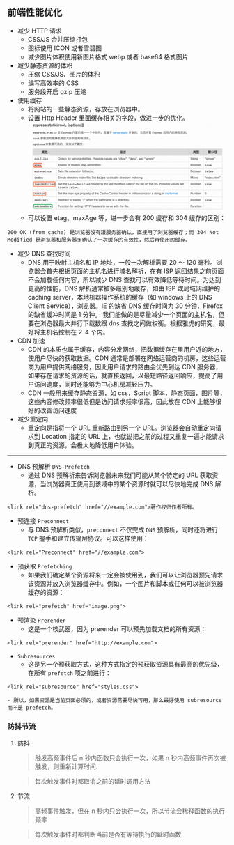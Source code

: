 ## 前端性能优化

- 减少 HTTP 请求
  - CSS/JS 合并压缩打包
  - 图标使用 ICON 或者雪碧图
  - 减少图片体积使用新图片格式 webp 或者 base64 格式图片
- 减少静态资源的体积
  - 压缩 CSS/JS、图片的体积
  - 编写高效率的 CSS
  - 服务段开启 gzip 压缩
- 使用缓存
  - 将网站的一些静态资源，存放在浏览器中。
  - 设置 Http Header 里面缓存相关的字段，做进一步的优化。
    <img src="./http/img/header.jpg" title="HTTP Header exprss">
  - 可以设置 etag、maxAge 等，进一步会有 200 缓存和 304 缓存的区别：

```
200 OK (from cache) 是浏览器没有跟服务器确认，直接用了浏览器缓存；而 304 Not Modified 是浏览器和服务器多确认了一次缓存的有效性，然后再使用的缓存。
```

- 减少 DNS 查找时间
  - DNS 用于映射主机名和 IP 地址，一般一次解析需要 20 ～ 120 毫秒。浏览器会首先根据页面的主机名进行域名解析，在有 ISP 返回结果之前页面不会加载任何内容，所以减少 DNS 查找可以有效降低等待时间。为达到更高的性能，DNS 解析通常被多级别地缓存，如由 ISP 或局域网维护的 caching server，本地机器操作系统的缓存（如 windows 上的 DNS Client Service），浏览器。IE 的缺省 DNS 缓存时间为 30 分钟，Firefox 的缺省缓冲时间是 1 分钟。 我们能做的是尽量减少一个页面的主机名，但要在浏览器最大并行下载数跟 dns 查找之间做权衡。根据雅虎的研究，最好将主机名控制在 2-4 个内。
- CDN 加速
  - CDN 的本质也属于缓存，内容分发网络，把数据缓存在里用户近的地方，使用户尽快的获取数据。CDN 通常是部署在网络运营商的机房，这些运营商为用户提供网络服务，因此用户请求的路由会优先到达 CDN 服务器，如果存在请求的资源的话，就直接返回，以最短路径返回响应，提高了用户访问速度，同时还能够为中心机房减轻压力。
  - CDN 一般用来缓存静态资源，如 css，Script 脚本，静态页面，图片等，这些内容修改频率很低但是访问请求频率很高，因此放在 CDN 上能够很好的改善访问速度
- 减少重定向
  - 重定向是指将一个 URL 重新路由到另一个 URL。浏览器会自动重定向请求到 Location 指定的 URL 上，也就说把之前的过程又重复一遍才能请求到真正的资源，会极大地降低用户体验。

---

<!-- http://www.w3cplus.com/performance/prefetching-preloading-prebrowsing.html -->

- DNS 预解析 `DNS-Prefetch`
  - 通过 DNS 预解析来告诉浏览器未来我们可能从某个特定的 URL 获取资源，当浏览器真正使用到该域中的某个资源时就可以尽快地完成 DNS 解析。

```
<link rel="dns-prefetch" href="//example.com">著作权归作者所有。
```

- 预连接 `Preconnect`
  - 与 DNS 预解析类似，`preconnect` 不仅完成 `DNS` 预解析，同时还将进行 `TCP` 握手和建立传输层协议。可以这样使用：

```
<link rel="Preconnect" href="//example.com">
```

- 预获取 `Prefetching`
  - 如果我们确定某个资源将来一定会被使用到，我们可以让浏览器预先请求该资源并放入浏览器缓存中。例如，一个图片和脚本或任何可以被浏览器缓存的资源：

```
<link rel="prefetch" href="image.png">
```

- 预渲染 `Prerender`
  - 这是一个核武器，因为 prerender 可以预先加载文档的所有资源：

```
<link rel="prerender" href="http://example.com">
```

- `Subresources`
  - 这是另一个预获取方式，这种方式指定的预获取资源具有最高的优先级，在所有 `prefetch` 项之前进行：

```
<link rel="subresource" href="styles.css">
```

    - 所以，如果资源是当前页面必须的，或者资源需要尽快可用，那么最好使用 subresource 而不是 prefetch。

### 防抖节流

1. 防抖

   > 触发高频事件后 n 秒内函数只会执行一次，如果 n 秒内高频事件再次被触发，则重新计算时间.

   > 每次触发事件时都取消之前的延时调用方法

2. 节流

   > 高频事件触发，但在 n 秒内只会执行一次，所以节流会稀释函数的执行频率

   > 每次触发事件时都判断当前是否有等待执行的延时函数
